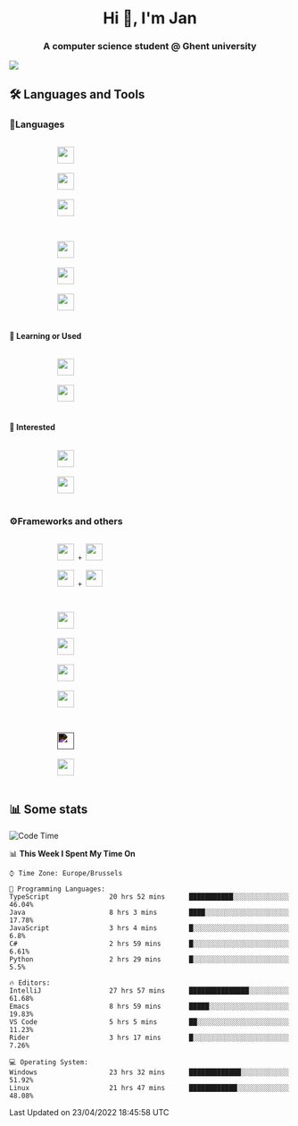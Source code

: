 <h1 align="center">Hi 👋, I'm Jan</h1>
<h3 align="center">A computer science student @ Ghent university</h3>

![](https://komarev.com/ghpvc/?username=NuttyShrimp&style=flat)

<h2>🛠️ Languages and Tools</h2>
<h3>💬Languages</h3>
<div>
    <p>
        <code>
            <img width='30px' src="https://cdn.jsdelivr.net/gh/devicons/devicon/icons/html5/html5-plain.svg">
        </code>
        <code>
            <img width='30px' src="https://cdn.jsdelivr.net/gh/devicons/devicon/icons/sass/sass-original.svg">
        </code>
        <code>
            <img width='30px' src="https://cdn.jsdelivr.net/gh/devicons/devicon/icons/javascript/javascript-plain.svg">
        </code>
    </p>
    <p>
        <code>
            <img width='30px' src="https://cdn.jsdelivr.net/gh/devicons/devicon/icons/typescript/typescript-plain.svg">
        </code>
        <code>
            <img width='30px' src="https://cdn.jsdelivr.net/gh/devicons/devicon/icons/lua/lua-plain-wordmark.svg">
        </code>
        <code>
            <img width='30px' src="https://cdn.jsdelivr.net/gh/devicons/devicon/icons/python/python-original.svg">
        </code>
    </p>
    <h4>🏫 Learning or Used</h4>
    <p>
        <code>
            <img width='30px' src="https://cdn.jsdelivr.net/gh/devicons/devicon/icons/go/go-original-wordmark.svg">
        </code>
        <code>
            <img width='30px' src="https://cdn.jsdelivr.net/gh/devicons/devicon/icons/java/java-original.svg">
        </code>
    </p>
    <h4>💭 Interested</h4>
    <p>
        <code>
            <img width='30px' src="https://cdn.jsdelivr.net/gh/devicons/devicon/icons/csharp/csharp-original.svg">
        </code>
        <code>
            <img width='30px' src="https://cdn.jsdelivr.net/gh/devicons/devicon/icons/rust/rust-plain.svg">
        </code>
    </p>
</div>
<h3>⚙️Frameworks and others</h3>
<div>
    <p>
        <code>
            <img width='30px' src="https://cdn.jsdelivr.net/gh/devicons/devicon/icons/react/react-original.svg"> + <img width='30px' src="https://cdn.jsdelivr.net/gh/devicons/devicon/icons/typescript/typescript-plain.svg">
        </code>
        <code>
            <img width='30px' src="https://cdn.jsdelivr.net/gh/devicons/devicon/icons/vuejs/vuejs-original.svg"> + <img width='30px' src="https://cdn.jsdelivr.net/gh/devicons/devicon/icons/typescript/typescript-plain.svg">
        </code>
    </p>
    <p>
        <code>
            <img width='30px' src="https://cdn.jsdelivr.net/gh/devicons/devicon/icons/nodejs/nodejs-plain.svg">
        </code>
        <code>
            <img width='30px' src="https://cdn.jsdelivr.net/gh/devicons/devicon/icons/mysql/mysql-original.svg">
        </code>
        <code>
            <img width='30px' src="https://cdn.jsdelivr.net/gh/devicons/devicon/icons/postgresql/postgresql-original.svg">
        </code>
        <code>
            <img width='30px' src="https://cdn.jsdelivr.net/gh/devicons/devicon/icons/docker/docker-original.svg">
        </code>
    </p>
        <code>
            <img width='30px' style='filter:invert(1)' src="https://simpleicons.org/icons/intellijidea.svg">
        </code>
        <code>
            <img width='30px' src="https://cdn.jsdelivr.net/gh/devicons/devicon/icons/vscode/vscode-original.svg">
        </code>
    <p>
</div>

<h2>📊 Some stats</h2>

<!--START_SECTION:waka-->
![Code Time](http://img.shields.io/badge/Code%20Time-914%20hrs%2012%20mins-blue)

📊 **This Week I Spent My Time On** 

```text
⌚︎ Time Zone: Europe/Brussels

💬 Programming Languages: 
TypeScript               20 hrs 52 mins      ███████████░░░░░░░░░░░░░░   46.04% 
Java                     8 hrs 3 mins        ████░░░░░░░░░░░░░░░░░░░░░   17.78% 
JavaScript               3 hrs 4 mins        █░░░░░░░░░░░░░░░░░░░░░░░░   6.8% 
C#                       2 hrs 59 mins       █░░░░░░░░░░░░░░░░░░░░░░░░   6.61% 
Python                   2 hrs 29 mins       █░░░░░░░░░░░░░░░░░░░░░░░░   5.5%

🔥 Editors: 
IntelliJ                 27 hrs 57 mins      ███████████████░░░░░░░░░░   61.68% 
Emacs                    8 hrs 59 mins       █████░░░░░░░░░░░░░░░░░░░░   19.83% 
VS Code                  5 hrs 5 mins        ██░░░░░░░░░░░░░░░░░░░░░░░   11.23% 
Rider                    3 hrs 17 mins       █░░░░░░░░░░░░░░░░░░░░░░░░   7.26%

💻 Operating System: 
Windows                  23 hrs 32 mins      █████████████░░░░░░░░░░░░   51.92% 
Linux                    21 hrs 47 mins      ████████████░░░░░░░░░░░░░   48.08%

```


 Last Updated on 23/04/2022 18:45:58 UTC
<!--END_SECTION:waka-->